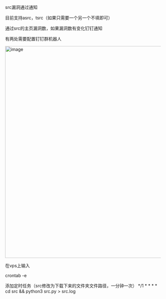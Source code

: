 src漏洞通过通知

目前支持asrc，tsrc（如果只需要一个另一个不填即可）

通过src的主页漏洞数，如果漏洞数有变化钉钉通知

有两处需要配置钉钉群机器人

<img width="685" alt="image" src="https://user-images.githubusercontent.com/90015694/205229124-ef1fa2db-840c-490b-b85d-d1fbdf46e3b1.png">

在vps上输入

crontab -e

添加定时任务（src修改为下载下来的文件夹文件路径，一分钟一次）
*/1 * * * * cd src && python3 src.py > src.log
